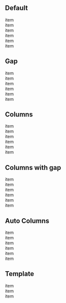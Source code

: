 <script lang="ts">
	import Grid from '../components/Grid.svelte';
	import Preview from '../components/Preview.svelte';
</script>

## Default

<Preview>
  <Grid>
    <div class="border">item</div>
    <div class="border">item</div>
    <div class="border">item</div>
    <div class="border">item</div>
    <div class="border">item</div>
    <div class="border">item</div>
  </Grid>
</Preview>

## Gap

<Preview>
  <Grid gap={8}>
    <div class="border">item</div>
    <div class="border">item</div>
    <div class="border">item</div>
    <div class="border">item</div>
    <div class="border">item</div>
    <div class="border">item</div>
  </Grid>
</Preview>

## Columns

<Preview>
  <Grid columns={4}>
    <div class="border">item</div>
    <div class="border">item</div>
    <div class="border">item</div>
    <div class="border">item</div>
    <div class="border">item</div>
    <div class="border">item</div>
  </Grid>
</Preview>

## Columns with gap

<Preview>
  <Grid columns={4} gap={8}>
    <div class="border">item</div>
    <div class="border">item</div>
    <div class="border">item</div>
    <div class="border">item</div>
    <div class="border">item</div>
    <div class="border">item</div>
  </Grid>
</Preview>

## Auto Columns

<Preview>
  <Grid autoColumns="160px" gap={8}>
    <div class="border">item</div>
    <div class="border">item</div>
    <div class="border">item</div>
    <div class="border">item</div>
    <div class="border">item</div>
    <div class="border">item</div>
  </Grid>
</Preview>

## Template

<Preview>
  <Grid template="auto 1fr auto" gap={8}>
    <div class="border">item</div>
    <div class="border">item</div>
    <div class="border">item</div>
  </Grid>
</Preview>
